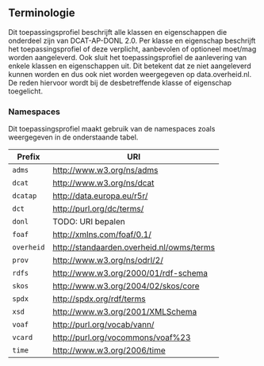 ## Terminologie

Dit toepassingsprofiel beschrijft alle klassen en eigenschappen die onderdeel zijn van DCAT-AP-DONL 2.0. Per klasse en 
eigenschap beschrijft het toepassingsprofiel of deze verplicht, aanbevolen of optioneel moet/mag worden aangeleverd. Ook 
sluit het toepassingsprofiel de aanlevering van enkele klassen en eigenschappen uit. Dit betekent dat ze niet 
aangeleverd kunnen worden en dus ook niet worden weergegeven op data.overheid.nl. De reden hiervoor wordt bij de 
desbetreffende klasse of eigenschap toegelicht.

### Namespaces

Dit toepassingsprofiel maakt gebruik van de namespaces zoals weergegeven in de onderstaande tabel.

| Prefix     | URI                                       |
|------------|-------------------------------------------|
| `adms`     | http://www.w3.org/ns/adms                 |
| `dcat`     | http://www.w3.org/ns/dcat                 |
| `dcatap`   | http://data.europa.eu/r5r/                |
| `dct`      | http://purl.org/dc/terms/                 |
| `donl`     | TODO: URI bepalen                         |
| `foaf`     | http://xmlns.com/foaf/0.1/                |
| `overheid` | http://standaarden.overheid.nl/owms/terms |
| `prov`     | http://www.w3.org/ns/odrl/2/              |
| `rdfs`     | http://www.w3.org/2000/01/rdf-schema      |
| `skos`     | http://www.w3.org/2004/02/skos/core       |
| `spdx`     | http://spdx.org/rdf/terms                 |
| `xsd`      | http://www.w3.org/2001/XMLSchema          |
| `voaf`     | http://purl.org/vocab/vann/               |
| `vcard`    | http://purl.org/vocommons/voaf%23         |
| `time`     | http://www.w3.org/2006/time               |
